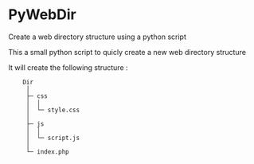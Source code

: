 # PyWebDir
Create a web directory structure using a python script

This a small python script to quicly create a new web directory structure


It will create the following structure :


        Dir
         │
         ├─ css
         │  │
         │  └─ style.css
         │
         ├─ js
         │  │
         │  └─ script.js
         │
         └─ index.php
